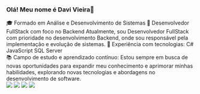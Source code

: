 ### Olá! Meu nome é Davi Vieira👋
<div>
🎓 Formado em Análise e Desenvolvimento de Sistemas
💼 Desenvolvedor FullStack com foco no Backend
Atualmente, sou Desenvolvedor FullStack com prioridade no desenvolvimento Backend, onde sou responsável pela implementação e evolução de sistemas.
🚀 Experiência com tecnologias:
C#
JavaScript
SQL Server
</div>
<div>
📚 Campo de estudo e aprendizado contínuo:
Estou sempre em busca de novas oportunidades para expandir meu conhecimento e aprimorar minhas habilidades, explorando novas tecnologias e abordagens no desenvolvimento de software.
</div>
<a href= "https://www.linkedin.com/in/davi-vieira-b033aa232/"> <img src = "https://img.shields.io/badge/LinkedIn-0077B5?style=for-the-badge&logo=linkedin&logoColor=white" target="_blank"></a>
<a href= "https://www.instagram.com/sdavivieira/"> <img src = "https://img.shields.io/badge/Instagram-E4405F?style=for-the-badge&logo=instagram&logoColor=white" target="_blank"></a>
<a href= "https://www.facebook.com/davi.vieira.5/"> <img src = "https://img.shields.io/badge/Facebook-1877F2?style=for-the-badge&logo=facebook&logoColor=white" target="_blank"></a>
<a href= "https://twitter.com/sdavivieira"> <img src = "https://img.shields.io/badge/Twitter-1DA1F2?style=for-the-badge&logo=twitter&logoColor=white" target="_blank"></a>

